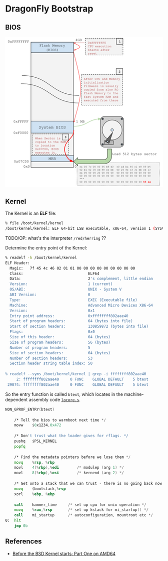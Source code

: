 DragonFly Bootstrap
===================

BIOS
----
![BIOS-MBR-boot](https://raw.githubusercontent.com/Moritz-Systems/moritz_staticDir/master/Loading_MBR_2_gxwj0i.svg)

Kernel
------
The Kernel is an **ELF** file:

```sh
% file /boot/kernel/kernel
/boot/kernel/kernel: ELF 64-bit LSB executable, x86-64, version 1 (SYSV), dynamically linked, interpreter /red/herring, with debug_info, not stripped
```

TODO/OP: what's the interpreter `/red/herring` ??

Determine the entry point of the Kernel:

```sh
% readelf -h /boot/kernel/kernel
ELF Header:
  Magic:   7f 45 4c 46 02 01 01 00 00 00 00 00 00 00 00 00 
  Class:                             ELF64
  Data:                              2's complement, little endian
  Version:                           1 (current)
  OS/ABI:                            UNIX - System V
  ABI Version:                       0
  Type:                              EXEC (Executable file)
  Machine:                           Advanced Micro Devices X86-64
  Version:                           0x1
  Entry point address:               0xffffffff802aae40                     <<<--- entry point address
  Start of program headers:          64 (bytes into file)
  Start of section headers:          130859872 (bytes into file)
  Flags:                             0x0
  Size of this header:               64 (bytes)
  Size of program headers:           56 (bytes)
  Number of program headers:         5
  Size of section headers:           64 (bytes)
  Number of section headers:         53
  Section header string table index: 50
  
% readelf --syms /boot/kernel/kernel | grep -i ffffffff802aae40
     2: ffffffff802aae40     0 FUNC    GLOBAL DEFAULT    5 btext
 29074: ffffffff802aae40     0 FUNC    GLOBAL DEFAULT    5 btext            <<<--- entry function name
```

So the entry function is called `btext`, which locates in the machine-dependent assembly code
[`locore.s`](https://github.com/DragonFlyBSD/DragonFlyBSD/blob/master/sys/platform/pc64/x86_64/locore.s).

```asm
NON_GPROF_ENTRY(btext)

	/* Tell the bios to warmboot next time */
	movw	$0x1234,0x472

	/* Don't trust what the loader gives for rflags. */
	pushq	$PSL_KERNEL
	popfq

	/* Find the metadata pointers before we lose them */
	movq	%rsp, %rbp
	movl	4(%rbp),%edi		/* modulep (arg 1) */
	movl	8(%rbp),%esi		/* kernend (arg 2) */

	/* Get onto a stack that we can trust - there is no going back now. */
	movq	$bootstack,%rsp
	xorl	%ebp, %ebp

	call	hammer_time		/* set up cpu for unix operation */
	movq	%rax,%rsp		/* set up kstack for mi_startup() */
	call	mi_startup		/* autoconfiguration, mountroot etc */
0:	hlt
	jmp	0b
```

References
----------
* [Before the BSD Kernel starts: Part One on AMD64](https://www.moritz.systems/blog/before-the-bsd-kernel-starts-part-one-on-amd64/)

